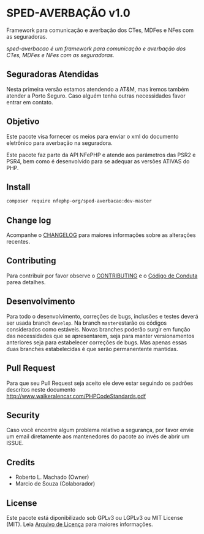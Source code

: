 # SPED-AVERBAÇÃO v1.0

Framework para comunicação e averbação dos CTes, MDFes e NFes com as seguradoras.

*sped-averbacao é um framework para comunicação e averbação dos CTes, MDFes e NFes com as seguradoras.*

## Seguradoras Atendidas

Nesta primeira versão estamos atendendo a AT&M, mas iremos também atender a Porto Seguro. Caso alguém tenha outras necessidades favor entrar em contato.

## Objetivo

Este pacote visa fornecer os meios para enviar o xml do documento eletrônico para averbação na seguradora.

Este pacote faz parte da API NFePHP e atende aos parâmetros das PSR2 e PSR4, bem como é desenvolvido para se adequar as versões ATIVAS do PHP.

## Install

```sh
composer require nfephp-org/sped-averbacao:dev-master
```

## Change log

Acompanhe o [CHANGELOG](CHANGELOG.md) para maiores informações sobre as alterações recentes.


## Contributing

Para contribuir por favor observe o [CONTRIBUTING](CONTRIBUTING.md) e o  [Código de Conduta](CONDUCT.md) parea detalhes.


## Desenvolvimento

Para todo o desenvolvimento, correções de bugs, inclusões e testes deverá ser usada branch `develop`. 
Na branch `master`estarão os códigos considerados como estáveis.
Novas branches poderão surgir em função das necessidades que se apresentarem, seja para manter versionamentos anteriores seja para estabelecer correções de bugs. Mas apenas essas duas branches estabelecidas é que serão permanentente mantidas. 

## Pull Request

Para que seu Pull Request seja aceito ele deve estar seguindo os padrões descritos neste documento <http://www.walkeralencar.com/PHPCodeStandards.pdf>


## Security

Caso você encontre algum problema relativo a segurança, por favor envie um email diretamente aos mantenedores do pacote ao invés de abrir um ISSUE.

## Credits

- Roberto L. Machado (Owner)
- Marcio de Souza (Colaborador)

## License

Este pacote está diponibilizado sob GPLv3 ou LGPLv3 ou MIT License (MIT). Leia  [Arquivo de Licença](LICENSE.md) para maiores informações.

